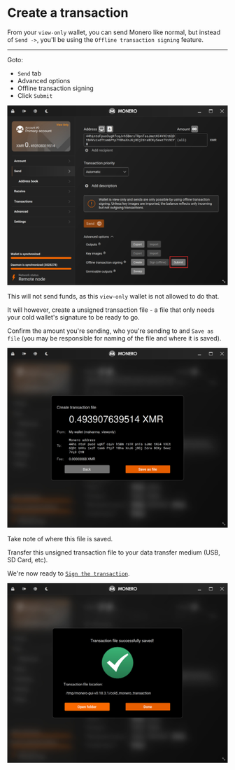 # Create a transaction
From your `view-only` wallet, you can send Monero like normal, but instead of `Send ->`, you'll be using the `Offline transaction signing` feature.

---

Goto:
- `Send` tab
- Advanced options
- Offline transaction signing
- Click `Submit`

![image](../img/create_a_transaction_1.jpg)

This will not send funds, as this `view-only` wallet is not allowed to do that.

It will however, create a unsigned transaction file - a file that only needs your cold wallet's signature to be ready to go.

Confirm the amount you're sending, who you're sending to and `Save as file` (you may be responsible for naming of the file and where it is saved).

![image](../img/create_a_transaction_2.jpg)

Take note of where this file is saved.

Transfer this unsigned transaction file to your data transfer medium (USB, SD Card, etc).

We're now ready to [`Sign the transaction`](./sign_the_transaction.md).

![image](../img/create_a_transaction_3.jpg)
